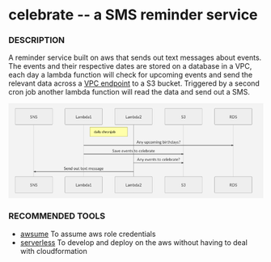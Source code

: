 
celebrate -- a SMS reminder service
====================================

### DESCRIPTION

A reminder service built on aws that sends out text messages about events. The events and their respective dates are stored on a database in a VPC, each day a lambda function will check for upcoming events and send the relevant data across a [VPC endpoint](https://aws.amazon.com/blogs/aws/new-vpc-endpoint-for-amazon-s3/) to a S3 bucket. Triggered by a second cron job another lambda function will read the data and send out a SMS. 

![Sequence diagram](./sequence-diagram.png)

### RECOMMENDED TOOLS

* [awsume](https://awsu.me/) To assume aws role credentials 
* [serverless](https://www.serverless.com/) To develop and deploy on the aws without having to deal with cloudformation